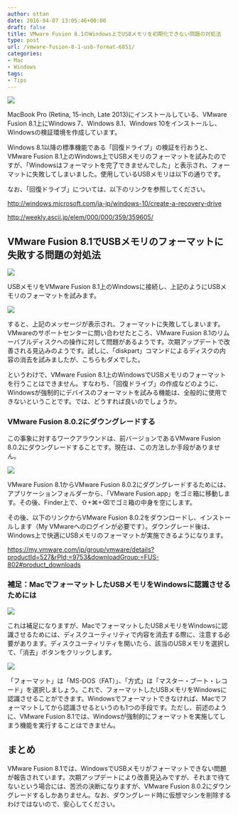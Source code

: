 ```yaml
---
author: ottan
date: 2016-04-07 13:05:46+00:00
draft: false
title: VMware Fusion 8.1のWindows上でUSBメモリを初期化できない問題の対処法
type: post
url: /vmware-fusion-8-1-usb-format-6851/
categories:
- Mac
- Windows
tags:
- Tips
---
```


![](/uploads/2016/04/160423-571b6d99094e7.png)






MacBook Pro (Retina, 15-inch, Late 2013)にインストールしている、VMware Fusion 8.1上にWindows 7、Windows 8.1、Windows 10をインストールし、Windowsの検証環境を作成しています。





Windows 8.1以降の標準機能である「回復ドライブ」の検証を行おうと、VMware Fusion 8.1上のWindows上でUSBメモリのフォーマットを試みたのですが、「Windowsはフォーマットを完了できませんでした」と表示され、フォーマットに失敗してしまいました。使用しているUSBメモリは以下の通りです。





なお、「回復ドライブ」については、以下のリンクを参照してください。



http://windows.microsoft.com/ja-jp/windows-10/create-a-recovery-drive

http://weekly.ascii.jp/elem/000/000/359/359605/



## VMware Fusion 8.1でUSBメモリのフォーマットに失敗する問題の対処法





![](/uploads/2016/04/160423-571b6d9d1259b.png)






USBメモリをVMware Fusion 8.1上のWindowsに接続し、上記のようにUSBメモリのフォーマットを試みます。





![](/uploads/2016/04/160423-571b6d9e344a6.png)






すると、上記のメッセージが表示され、フォーマットに失敗してしまいます。VMwareのサポートセンターに問い合わせたところ、VMware Fusion 8.1のリムーバブルディスクへの操作に対して問題があるようです。次期アップデートで改善される見込みのようです。試しに、「diskpart」コマンドによるディスクの内容の消去を試みましたが、こちらもダメでした。





というわけで、VMware Fusion 8.1上のWindowsでUSBメモリのフォーマットを行うことはできません。すなわち、「回復ドライブ」の作成などのように、Windowsが強制的にデバイスのフォーマットを試みる機能は、全般的に使用できないということです。では、どうすれば良いのでしょうか。





### VMware Fusion 8.0.2にダウングレードする





この事象に対するワークアラウンドは、前バージョンであるVMware Fusion 8.0.2にダウングレードすることです。現在は、この方法しか手段がありません。





![](/uploads/2016/04/160423-571b6da01e141.png)






VMware Fusion 8.1からVMware Fusion 8.0.2にダグングレードするためには、アプリケーションフォルダーから、「VMware Fusion.app」をゴミ箱に移動します。その後、Finder上で、⇧+⌘+⌫でゴミ箱の中身を空にします。





その後、以下のリンクからVMware Fusion 8.0.2をダウンロードし、インストールします（My VMwareへのログインが必要です）。ダウングレード後は、Windows上で快適にUSBメモリのフォーマットが実施できるようになります。



https://my.vmware.com/jp/group/vmware/details?productId=527&rPId;=9753&downloadGroup;=FUS-802#product_downloads



### 補足：MacでフォーマットしたUSBメモリをWindowsに認識させるためには





![](/uploads/2016/04/160423-571b6dac06ebf-1.png)






これは補足になりますが、MacでフォーマットしたUSBメモリをWindowsに認識させるためには、ディスクユーティリティで内容を消去する際に、注意する必要があります。ディスクユーティリティを開いたら、該当のUSBメモリを選択して、「消去」ボタンをクリックします。





![](/uploads/2016/04/160423-571b6db49ba13-1.png)






「フォーマット」は「MS-DOS（FAT）」、「方式」は「マスター・ブート・レコード」を選択しましょう。これで、フォーマットしたUSBメモリをWindowsに認識させることができます。Windowsでフォーマットできなければ、Macでフォーマットしてから認識させるというのも1つの手段です。ただし、前述のように、VMware Fusion 8.1では、Windowsが強制的にフォーマットを実施してしまう機能を実行することはできません。





## まとめ





VMware Fusion 8.1では、WindowsでUSBメモリがフォーマットできない問題が報告されています。次期アップデートにより改善見込みですが、それまで待てないという場合には、苦渋の決断になりますが、VMware Fusion 8.0.2にダウングレードするしかありません。なお、ダウングレード時に仮想マシンを削除するわけではないので、安心してください。
